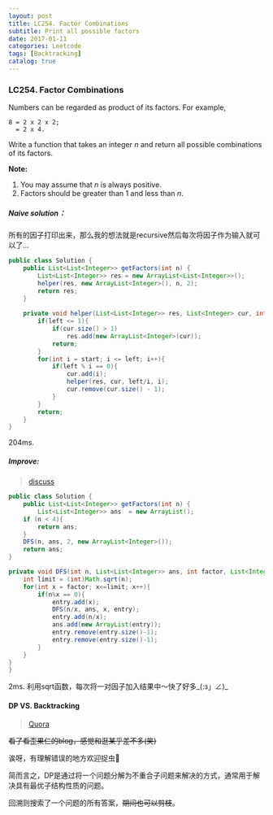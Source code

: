 ```yaml
---
layout: post
title: LC254. Factor Combinations
subtitle: Print all possible factors
date: 2017-01-11
categories: Leetcode
tags: [Backtracking]
catalog: true
---
```


### LC254. Factor Combinations

Numbers can be regarded as product of its factors. For example,

```
8 = 2 x 2 x 2;
  = 2 x 4.

```

Write a function that takes an integer *n* and return all possible combinations of its factors.

**Note:** 

1. You may assume that *n* is always positive.
2. Factors should be greater than 1 and less than *n*.

##### Naive solution：

所有的因子打印出来，那么我的想法就是recursive然后每次将因子作为输入就可以了...

```java
public class Solution {
    public List<List<Integer>> getFactors(int n) {
        List<List<Integer>> res = new ArrayList<List<Integer>>();
        helper(res, new ArrayList<Integer>(), n, 2);
        return res;
    }
    
    private void helper(List<List<Integer>> res, List<Integer> cur, int left, int start){
        if(left <= 1){
            if(cur.size() > 1)
                res.add(new ArrayList<Integer>(cur));
            return;
        }
        for(int i = start; i <= left; i++){
            if(left % i == 0){
                cur.add(i);
                helper(res, cur, left/i, i);
                cur.remove(cur.size() - 1);
            }
        }
        return;
    }
}
```

204ms.

##### Improve:

> [discuss](https://discuss.leetcode.com/topic/21082/my-recursive-dfs-java-solution/8)

```java
public class Solution {
    public List<List<Integer>> getFactors(int n) {
        List<List<Integer>> ans  = new ArrayList();
    if (n < 4){
        return ans;
    }
    DFS(n, ans, 2, new ArrayList<Integer>());
    return ans;
}

private void DFS(int n, List<List<Integer>> ans, int factor, List<Integer> entry){
    int limit = (int)Math.sqrt(n);
    for(int x = factor; x<=limit; x++){
        if(n%x == 0){
            entry.add(x);
            DFS(n/x, ans, x, entry);
            entry.add(n/x);
            ans.add(new ArrayList(entry));
            entry.remove(entry.size()-1);
            entry.remove(entry.size()-1);
        }
    }
}
}
```

2ms.  利用sqrt函数，每次将一对因子加入结果中～快了好多_(:з」∠)\_

#### DP VS. Backtracking

> [Quora](https://www.quora.com/What-is-the-difference-between-dynamic-programing-and-backtracking)

~~看了看歪果仁的blog，感觉和逛某乎差不多(笑)~~

诶呀，有理解错误的地方欢迎捉虫🍪

简而言之，DP是通过将一个问题分解为不重合子问题来解决的方式，通常用于解决具有最优子结构性质的问题。

回溯则搜索了一个问题的所有答案，~~期间也可以剪枝~~。